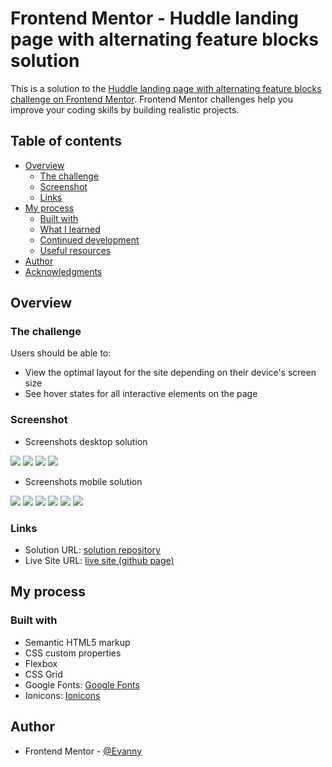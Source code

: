 # Frontend Mentor - Huddle landing page with alternating feature blocks solution

This is a solution to the [Huddle landing page with alternating feature blocks challenge on Frontend Mentor](https://www.frontendmentor.io/challenges/huddle-landing-page-with-alternating-feature-blocks-5ca5f5981e82137ec91a5100). Frontend Mentor challenges help you improve your coding skills by building realistic projects.

## Table of contents

- [Overview](#overview)
  - [The challenge](#the-challenge)
  - [Screenshot](#screenshot)
  - [Links](#links)
- [My process](#my-process)
  - [Built with](#built-with)
  - [What I learned](#what-i-learned)
  - [Continued development](#continued-development)
  - [Useful resources](#useful-resources)
- [Author](#author)
- [Acknowledgments](#acknowledgments)

## Overview

### The challenge

Users should be able to:

- View the optimal layout for the site depending on their device's screen size
- See hover states for all interactive elements on the page

### Screenshot

- Screenshots desktop solution

![](./screenshots-solutions/screenshot1-desktop-solution.PNG)
![](./screenshots-solutions/screenshot2-desktop-solution.PNG)
![](./screenshots-solutions/screenshot3-desktop-solution.PNG)
![](./screenshots-solutions/screenshot4-desktop-solution.PNG)

- Screenshots mobile solution

![](./screenshots-solutions/screenshot1-mobile-solution.PNG)
![](./screenshots-solutions/screenshot2-mobile-solution.PNG)
![](./screenshots-solutions/screenshot3-mobile-solution.PNG)
![](./screenshots-solutions/screenshot4-mobile-solution.PNG)
![](./screenshots-solutions/screenshot5-mobile-solution.PNG)
![](./screenshots-solutions/screenshot6-mobile-solution.PNG)

### Links

- Solution URL: [solution repository](https://github.com/EdisonPadilla/Huddle-landing-page-with-alternating-feature-blocks)
- Live Site URL: [live site (github page)](https://your-live-site-url.com)

## My process

### Built with

- Semantic HTML5 markup
- CSS custom properties
- Flexbox
- CSS Grid
- Google Fonts: [Google Fonts](https://fonts.google.com/)
- Ionicons: [Ionicons](https://ionicons.com/)

## Author

- Frontend Mentor - [@Evanny](https://www.frontendmentor.io/profile/Evanny)
